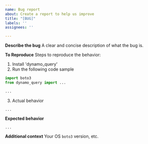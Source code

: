 ```yaml
---
name: Bug report
about: Create a report to help us improve
title: "[BUG]"
labels: ''
assignees: ''

---
```


**Describe the bug**
A clear and concise description of what the bug is.

**To Reproduce**
Steps to reproduce the behavior:
1. Install 'dynamo_query'
2. Run the following code sample

```python
import boto3
from dynamo_query import ...

...
```
3. Actual behavior

```
...
```

**Expected behavior**

```
...
```

**Additional context**
Your OS `boto3` version, etc.
